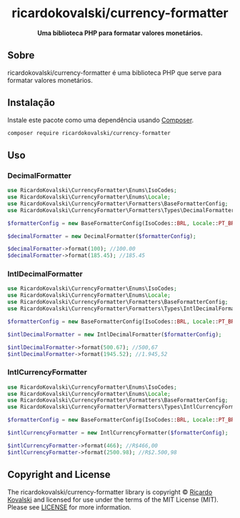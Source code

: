 <h1 align="center">ricardokovalski/currency-formatter</h1>

<p align="center">
    <strong>Uma biblioteca PHP para formatar valores monetários.</strong>
</p>

## Sobre

ricardokovalski/currency-formatter é uma biblioteca PHP que serve para formatar valores monetários.

## Instalação

Instale este pacote como uma dependência usando [Composer](https://getcomposer.org).

```bash
composer require ricardokovalski/currency-formatter
```

## Uso

### DecimalFormatter

```php
use RicardoKovalski\CurrencyFormatter\Enums\IsoCodes;
use RicardoKovalski\CurrencyFormatter\Enums\Locale;
use RicardoKovalski\CurrencyFormatter\Formatters\BaseFormatterConfig;
use RicardoKovalski\CurrencyFormatter\Formatters\Types\DecimalFormatter;

$formatterConfig = new BaseFormatterConfig(IsoCodes::BRL, Locale::PT_BR);

$decimalFormatter = new DecimalFormatter($formatterConfig);

$decimalFormatter->format(100); //100.00
$decimalFormatter->format(185.45); //185.45
```

### IntlDecimalFormatter

```php
use RicardoKovalski\CurrencyFormatter\Enums\IsoCodes;
use RicardoKovalski\CurrencyFormatter\Enums\Locale;
use RicardoKovalski\CurrencyFormatter\Formatters\BaseFormatterConfig;
use RicardoKovalski\CurrencyFormatter\Formatters\Types\IntlDecimalFormatter;

$formatterConfig = new BaseFormatterConfig(IsoCodes::BRL, Locale::PT_BR);

$intlDecimalFormatter = new IntlDecimalFormatter($formatterConfig);

$intlDecimalFormatter->format(500.67); //500,67
$intlDecimalFormatter->format(1945.52); //1.945,52
```

### IntlCurrencyFormatter

```php
use RicardoKovalski\CurrencyFormatter\Enums\IsoCodes;
use RicardoKovalski\CurrencyFormatter\Enums\Locale;
use RicardoKovalski\CurrencyFormatter\Formatters\BaseFormatterConfig;
use RicardoKovalski\CurrencyFormatter\Formatters\Types\IntlCurrencyFormatter;

$formatterConfig = new BaseFormatterConfig(IsoCodes::BRL, Locale::PT_BR);

$intlCurrencyFormatter = new IntlCurrencyFormatter($formatterConfig);

$intlCurrencyFormatter->format(466); //R$466,00
$intlCurrencyFormatter->format(2500.98); //R$2.500,98
```



## Copyright and License

The ricardokovalski/currency-formatter library is copyright © [Ricardo Kovalski](https://github.com/ricardokovalski)
and licensed for use under the terms of the
MIT License (MIT). Please see [LICENSE](LICENSE) for more information.
